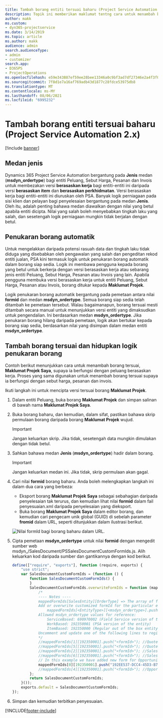 ```yaml
---
title: Tambah borang entiti tersuai baharu (Project Service Automation 2.x)
description: Topik ini memberikan maklumat tentng cara untuk menambah borang entiti tersuai untuk peluang, sebut harga, pesanan atau invois dalam Dynamics 365 Project Service Automation 2.x.
author: makk
ms.custom:
- dyn365-projectservice
ms.date: 3/14/2019
ms.topic: article
ms.author: makk
audience: admin
search.audienceType:
- admin
- customizer
search.app:
- D365PS
- ProjectOperations
ms.openlocfilehash: e59e343887ef59ee28bee13346a0c9bf3ad7df27346e2a4f3f02a1e5c08c060f
ms.sourcegitcommit: 7f8d1e7a16af769adb43d1877c28fdce53975db8
ms.translationtype: MT
ms.contentlocale: ms-MY
ms.lasthandoff: 08/06/2021
ms.locfileid: "6995232"
---
```

# <a name="add-new-custom-entity-forms-project-service-automation-2x"></a>Tambah borang entiti tersuai baharu (Project Service Automation 2.x)

[!include [banner](../../includes/psa-now-project-operations.md)]

## <a name="type-field"></a>Medan jenis 

Dynamics 365 Project Service Automation bergantung pada **Jenis** medan (**msdyn\_ordertype**) bagi entiti Peluang, Sebut Harga, Pesanan dan Invois untuk membezakan versi **berasaskan kerja** bagi entiti-entiti ini daripada versi **berasaskan item** dan **berasaskan perkhidmatan**. Versi berasaskan kerja bagi entiti-entiti ini diuruskan oleh PSA. Banyak logik perniagaan pada sisi klien dan pelayan bagi penyelesaian bergantung pada medan **Jenis**. Oleh itu, adalah penting bahawa medan diawalkan dengan nilai yang betul apabila entiti dicipta. Nilai yang salah boleh menyebabkan tingkah laku yang salah, dan sesetengah logik perniagaan mungkin tidak berjalan dengan betul.

## <a name="automatic-form-switching"></a>Penukaran borang automatik

Untuk mengelakkan daripada potensi rasuah data dan tingkah laku tidak diduga yang disebabkan oleh pengawalan yang salah dan pengeditan rekod entiti jualan, PSA kini termasuk logik untuk penukaran borang automatik dalam borang siap sedia. Logik ini membawa pengguna kepada borang yang betul untuk berkerja dengan versi berasaskan kerja atau sebarang jenis entiti Peluang, Sebut Harga, Pesanan atau Invois yang lain. Apabila pengguna membuka versi berasaskan kerja untuk entiti Peluang, Sebut Harga, Pesanan atau Invois, borang ditukar kepada **Maklumat Projek**.

Logik penukaran borang automatik bergantung pada pemetaan antara nilai **formid** dan medan **msdyn\_ordertype**. Semua borang siap sedia telah ditambah ke pemetaan tersebut. Walau bagaimanapun, borang tersuai mesti ditambah secara manual untuk menunjukkan versi entiti yang dimaksudkan untuk pengendalian. Ini berdasarkan medan **msdyn\_ordertype**. Jika penukaran borang hilang daripada pemetaan, logik akan bertukar kepada borang siap sedia, berdasarkan nilai yang disimpan dalam medan entiti **msdyn\_ordertype**.

## <a name="add-custom-forms-and-turn-on-the-form-switching-logic"></a>Tambah borang tersuai dan hidupkan logik penukaran borang

Contoh berikut menunjukkan cara untuk menambah borang tersuai, **Maklumat Projek Saya**, supaya ia berfungsi dengan peluang berasaskan kerja. Proses yang sama digunakan untuk menambah borang tersuai supaya ia berfungsi dengan sebut harga, pesanan dan invois.

Ikuti langkah ini untuk mencipta versi tersuai borang **Maklumat Projek**.

1. Dalam entiti Peluang, buka borang **Maklumat Projek** dan simpan salinan di bawah nama **Maklumat Projek Saya**.
2. Buka borang baharu, dan kemudian, dalam sifat, pastikan bahawa skrip permulaan borang daripada borang **Maklumat Projek** wujud. 

    > [!IMPORTANT]
    > Jangan keluarkan skrip. Jika tidak, sesetengah data mungkin dimulakan dengan tidak betul.

3. Sahkan bahawa medan **Jenis** (**msdyn\_ordertype**) hadir dalam borang. 

    > [!IMPORTANT]
    > Jangan keluarkan medan ini. Jika tidak, skrip permulaan akan gagal.

4. Cari nilai **formid** borang baharu. Anda boleh melengkapkan langkah ini dalam dua cara yang berbeza:

    - Eksport borang **Maklumat Projek Saya** sebagai sebahagian daripada penyelesaian tak terurus, dan kemudian lihat nilai **formid** dalam fail penyesuaian.xml daripada penyelesaian yang dieksport.
    - Buka borang **Maklumat Projek Saya** dalam editor borang, dan kemudian cari pengecam unik global (GUID) di sebelah parameter **fromid** dalam URL, seperti ditunjukkan dalam ilustrasi berikut.

    ![Nilai formId bagi borang baharu dalam URL.](media/how-to-add-custom-forms-in-v2.0.png)

5. Cipta pemetaan **msdyn\_ordertype** untuk nilai **formid** dengan mengedit sumber web msdyn\_/SalesDocument/PSSalesDocumentCustomFormIds.js. Alih keluarkan kod daripada sumber dan gantikannya dengan kod berikut.

    ```javascript
    define(["require", "exports"], function (require, exports) {
        "use strict";
        var SalesDocumentCustomFormIds = (function () {
            function SalesDocumentCustomFormIds() {
            }
            SalesDocumentCustomFormIds.overwriteFormIds = function (mappedFormIds) {
                /*
                ---- Notes ----
                mappedFormIds[SalesEntity][OrderType] => The array of forms IDs that support particular entity and order type
                Add or overwrite customized formId for the particular entity and order type by calling:
                    mappedFormIds[<EntityType>][<msdyn_ordertype>].push("<formId>");
                Allowed msdyn_ordertype values for reference:
                    ServiceBased: 690970002 (Field Service version of the entity)
                    WorkBased: 192350001 (PSA version of the entity)
                    ItemBased: 192350000 (Regular out of the box entity)
                Uncomment and update one of the following lines to register custom PSA form for required entity:
                */      
                //mappedFormIds[1][192350001].push("<formId>"); //Quote
                //mappedFormIds[5][192350001].push("<formId>"); //Quote Line
                //mappedFormIds[2][192350001].push("<formId>"); //Sales Order
                //mappedFormIds[6][192350001].push("<formId>"); //Sales Order Line
                // In this example we have added new form for Opportunity
                mappedFormIds[0][192350001].push("192EE537-DCC4-45D3-B7AF-EA694B9113D2"); //Opportunity
                //mappedFormIds[4][192350001].push("<formId>"); //Opportunity Line
            };
            return SalesDocumentCustomFormIds;
        }());
        exports.default = SalesDocumentCustomFormIds;
    });
    ```

6. Simpan dan kemudian terbitkan penyesuaian.


[!INCLUDE[footer-include](../../includes/footer-banner.md)]
